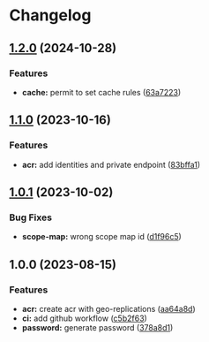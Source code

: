 # Changelog

## [1.2.0](https://github.com/camptocamp/terraform-azure-container-registry/compare/v1.1.0...v1.2.0) (2024-10-28)


### Features

* **cache:** permit to set cache rules ([63a7223](https://github.com/camptocamp/terraform-azure-container-registry/commit/63a7223d8a67cfe2aaaf5f75036219e922b865c0))

## [1.1.0](https://github.com/camptocamp/terraform-azure-container-registry/compare/v1.0.1...v1.1.0) (2023-10-16)


### Features

* **acr:** add identities and private endpoint ([83bffa1](https://github.com/camptocamp/terraform-azure-container-registry/commit/83bffa14fa53c7b6584886f2ae0b1dd2ea47bb63))

## [1.0.1](https://github.com/camptocamp/terraform-azure-container-registry/compare/v1.0.0...v1.0.1) (2023-10-02)


### Bug Fixes

* **scope-map:** wrong scope map id ([d1f96c5](https://github.com/camptocamp/terraform-azure-container-registry/commit/d1f96c50470c7d0f9807fbdd4154ba0847bcb0e5))

## 1.0.0 (2023-08-15)


### Features

* **acr:** create acr with geo-replications ([aa64a8d](https://github.com/camptocamp/terraform-azure-container-registry/commit/aa64a8db4c854ef42f1261027eed912a61934051))
* **ci:** add github workflow ([c5b2f63](https://github.com/camptocamp/terraform-azure-container-registry/commit/c5b2f6319b5f3182f87a371aae3e7e0d83e0235e))
* **password:** generate password ([378a8d1](https://github.com/camptocamp/terraform-azure-container-registry/commit/378a8d1c43e5f78711999d858f08b03902997e19))
